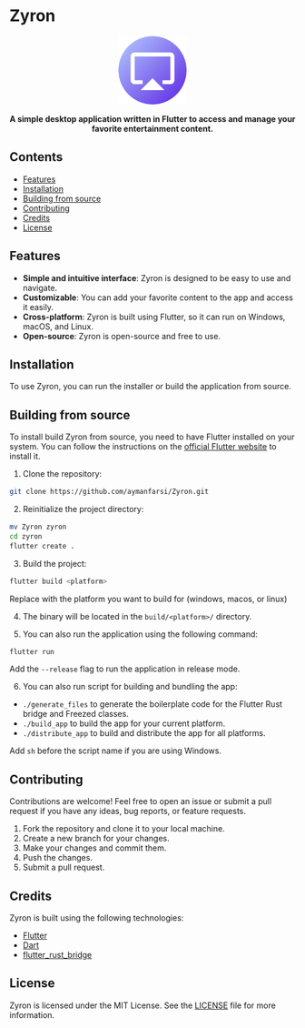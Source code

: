 # Zyron

<p align="center">
  <a href="https://github.com/aymanfarsi/Zyron"><img src="assets/zyron_icon.png" alt="Zyron" height="120" /></a>
</p>

<p align="center">
  <strong>A simple desktop application written in Flutter to access and manage your favorite entertainment content.</strong>
</p>

## Contents

- [Features](#features)
- [Installation](#installation)
- [Building from source](#building-from-source)
- [Contributing](#contributing)
- [Credits](#credits)
- [License](#license)

## Features

- **Simple and intuitive interface**: Zyron is designed to be easy to use and navigate.
- **Customizable**: You can add your favorite content to the app and access it easily.
- **Cross-platform**: Zyron is built using Flutter, so it can run on Windows, macOS, and Linux.
- **Open-source**: Zyron is open-source and free to use.

## Installation

To use Zyron, you can run the installer or build the application from source.

## Building from source

To install build Zyron from source, you need to have Flutter installed on your system. You can follow the instructions on the [official Flutter website](https://flutter.dev/docs/get-started/install) to install it.

1. Clone the repository:

```bash
git clone https://github.com/aymanfarsi/Zyron.git
```

2. Reinitialize the project directory:

```bash
mv Zyron zyron
cd zyron
flutter create .
```

3. Build the project:

```bash
flutter build <platform>
```

Replace <platform> with the platform you want to build for (windows, macos, or linux)

4. The binary will be located in the `build/<platform>/` directory.

5. You can also run the application using the following command:

```bash
flutter run
```

Add the `--release` flag to run the application in release mode.

6. You can also run script for building and bundling the app:

- `./generate_files` to generate the boilerplate code for the Flutter Rust bridge and Freezed classes.
- `./build_app` to build the app for your current platform.
- `./distribute_app` to build and distribute the app for all platforms.

Add `sh` before the script name if you are using Windows.

## Contributing

Contributions are welcome! Feel free to open an issue or submit a pull request if you have any ideas, bug reports, or feature requests.

1. Fork the repository and clone it to your local machine.
2. Create a new branch for your changes.
3. Make your changes and commit them.
4. Push the changes.
5. Submit a pull request.

## Credits

Zyron is built using the following technologies:

- [Flutter](https://flutter.dev/)
- [Dart](https://dart.dev/)
- [flutter_rust_bridge](https://cjycode.com/flutter_rust_bridge/)

## License

Zyron is licensed under the MIT License. See the [LICENSE](LICENSE) file for more information.

